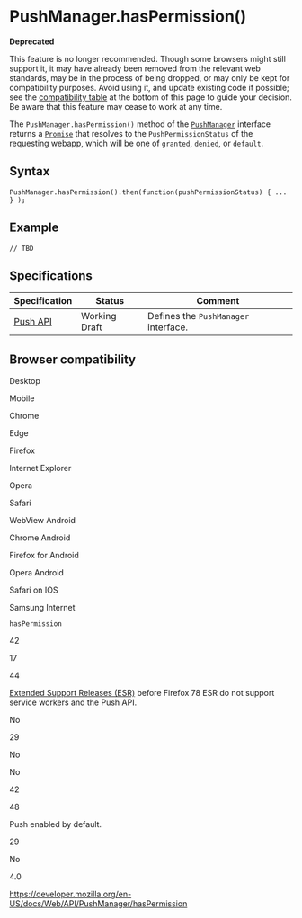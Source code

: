 PushManager.hasPermission()
===========================

**Deprecated**

This feature is no longer recommended. Though some browsers might still support it, it may have already been removed from the relevant web standards, may be in the process of being dropped, or may only be kept for compatibility purposes. Avoid using it, and update existing code if possible; see the [compatibility table](#browser_compatibility) at the bottom of this page to guide your decision. Be aware that this feature may cease to work at any time.

The `PushManager.hasPermission()` method of the [`PushManager`](../pushmanager) interface returns a [`Promise`](https://developer.mozilla.org/en-US/docs/Web/JavaScript/Reference/Global_Objects/Promise) that resolves to the `PushPermissionStatus` of the requesting webapp, which will be one of `granted`, `denied`, or `default`.

Syntax
------

    PushManager.hasPermission().then(function(pushPermissionStatus) { ... } );

Example
-------

    // TBD

Specifications
--------------

<table><thead><tr class="header"><th>Specification</th><th>Status</th><th>Comment</th></tr></thead><tbody><tr class="odd"><td><a href="https://w3c.github.io/push-api/">Push API</a></td><td><span class="spec-wd">Working Draft</span></td><td>Defines the <code>PushManager</code> interface.</td></tr></tbody></table>

Browser compatibility
---------------------

Desktop

Mobile

Chrome

Edge

Firefox

Internet Explorer

Opera

Safari

WebView Android

Chrome Android

Firefox for Android

Opera Android

Safari on IOS

Samsung Internet

`hasPermission`

42

17

44

[Extended Support Releases (ESR)](https://www.mozilla.org/en-US/firefox/organizations/) before Firefox 78 ESR do not support service workers and the Push API.

No

29

No

No

42

48

Push enabled by default.

29

No

4.0

<a href="https://developer.mozilla.org/en-US/docs/Web/API/PushManager/hasPermission" class="_attribution-link">https://developer.mozilla.org/en-US/docs/Web/API/PushManager/hasPermission</a>

